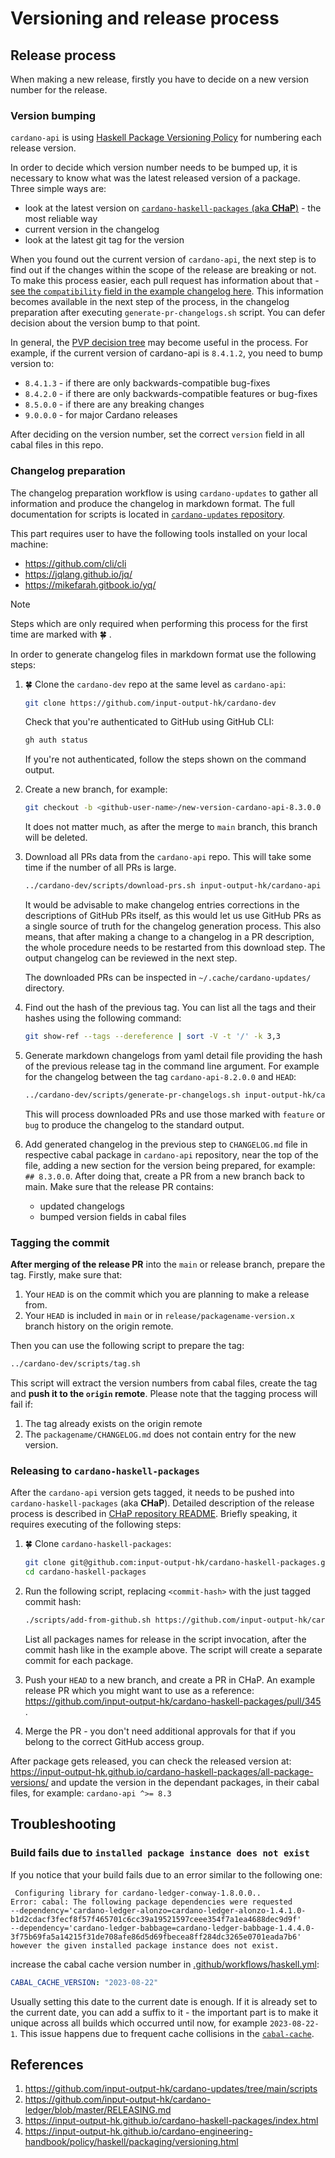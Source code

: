# Versioning and release process

## Release process

When making a new release, firstly you have to decide on a new version number for the release.

### Version bumping
`cardano-api` is using [Haskell Package Versioning Policy](https://pvp.haskell.org/) for numbering each release version.

In order to decide which version number needs to be bumped up, it is necessary to know what was the latest released version of a package.
Three simple ways are:
* look at the latest version on [`cardano-haskell-packages` (aka **CHaP**)](https://input-output-hk.github.io/cardano-haskell-packages/index.html) - the most reliable way
* current version in the changelog
* look at the latest git tag for the version

When you found out the current version of `cardano-api`, the next step is to find out if the changes within the scope of the release are breaking or not.
To make this process easier, each pull request has information about that - [see the `compatibility` field in the example changelog here](https://github.com/input-output-hk/cardano-api/pull/53).
This information becomes available in the next step of the process, in the changelog preparation after executing `generate-pr-changelogs.sh` script.
You can defer decision about the version bump to that point.

In general, the [PVP decision tree](https://pvp.haskell.org/#decision-tree) may become useful in the process.
For example, if the current version of cardano-api is `8.4.1.2`, you need to bump version to:
* `8.4.1.3` - if there are only backwards-compatible bug-fixes
* `8.4.2.0` - if there are only backwards-compatible features or bug-fixes
* `8.5.0.0` - if there are any breaking changes
* `9.0.0.0` - for major Cardano releases

After deciding on the version number, set the correct `version` field in all cabal files in this repo.

### Changelog preparation
The changelog preparation workflow is using `cardano-updates` to gather all information and produce the changelog in markdown format.
The full documentation for scripts is located in [`cardano-updates` repository](https://github.com/input-output-hk/cardano-updates/blob/main/scripts/README.md).

This part requires user to have the following tools installed on your local machine:
* https://github.com/cli/cli
* https://jqlang.github.io/jq/
* https://mikefarah.gitbook.io/yq/

>[!NOTE]
> Steps which are only required when performing this process for the first time are marked with :four_leaf_clover: .

In order to generate changelog files in markdown format use the following steps:

1. :four_leaf_clover: Clone the `cardano-dev` repo at the same level as `cardano-api`:
    ```bash
    git clone https://github.com/input-output-hk/cardano-dev
    ```
    Check that you're authenticated to GitHub using GitHub CLI:
    ```bash
    gh auth status
    ```
    If you're not authenticated, follow the steps shown on the command output.

1. Create a new branch, for example:
    ```bash
    git checkout -b <github-user-name>/new-version-cardano-api-8.3.0.0
    ```
    It does not matter much, as after the merge to `main` branch, this branch will be deleted.

1. Download all PRs data from the `cardano-api` repo.
    This will take some time if the number of all PRs is large.
    ```bash
    ../cardano-dev/scripts/download-prs.sh input-output-hk/cardano-api
    ```
    It would be advisable to make changelog entries corrections in the descriptions of GitHub PRs itself, as this would let us use GitHub PRs as a single source of truth for the changelog generation process.
    This also means, that after making a change to a changelog in a PR description, the whole procedure needs to be restarted from this download step.
    The output changelog can be reviewed in the next step.

    The downloaded PRs can be inspected in `~/.cache/cardano-updates/` directory.

1. Find out the hash of the previous tag.
    You can list all the tags and their hashes using the following command:
    ```bash
    git show-ref --tags --dereference | sort -V -t '/' -k 3,3
    ```

1. Generate markdown changelogs from yaml detail file providing the hash of the previous release tag in the command line argument.
    For example for the changelog between the tag `cardano-api-8.2.0.0` and `HEAD`:
    ```bash
    ../cardano-dev/scripts/generate-pr-changelogs.sh input-output-hk/cardano-api 89fd11781d8ba19ce50f516ecef30607d2e704e8..HEAD
    ```
    This will process downloaded PRs and use those marked with `feature` or `bug` to produce the changelog to the standard output.

1. Add generated changelog in the previous step to `CHANGELOG.md` file in respective cabal package in `cardano-api` repository, near the top of the file, adding a new section for the version being prepared, for example: `## 8.3.0.0`.
    After doing that, create a PR from a new branch back to main.
    Make sure that the release PR contains:
    * updated changelogs
    * bumped version fields in cabal files

### Tagging the commit
**After merging of the release PR** into the `main` or release branch, prepare the tag.
Firstly, make sure that:
1. Your `HEAD` is on the commit which you are planning to make a release from.
1. Your `HEAD` is included in `main` or in `release/packagename-version.x` branch history on the origin remote.

Then you can use the following script to prepare the tag:
```bash
../cardano-dev/scripts/tag.sh
```
This script will extract the version numbers from cabal files, create the tag and **push it to the `origin` remote**.
Please note that the tagging process will fail if:
1. The tag already exists on the origin remote
1. The `packagename/CHANGELOG.md` does not contain entry for the new version.

### Releasing to `cardano-haskell-packages`
After the `cardano-api` version gets tagged, it needs to be pushed into `cardano-haskell-packages` (aka **CHaP**).
Detailed description of the release process is described in [CHaP repository README](https://github.com/input-output-hk/cardano-haskell-packages#how-to-add-a-new-package-version).
Briefly speaking, it requires executing of the following steps:

1. :four_leaf_clover:  Clone `cardano-haskell-packages`:
    ```bash
    git clone git@github.com:input-output-hk/cardano-haskell-packages.git
    cd cardano-haskell-packages
    ```

1.  Run the following script, replacing `<commit-hash>` with the just tagged commit hash:
    ```bash
    ./scripts/add-from-github.sh https://github.com/input-output-hk/cardano-api <commit-hash> cardano-api cardano-api-gen
    ```
    List all packages names for release in the script invocation, after the commit hash like in the example above.
    The script will create a separate commit for each package.

1. Push your `HEAD` to a new branch, and create a PR in CHaP.
    An example release PR which you might want to use as a reference: https://github.com/input-output-hk/cardano-haskell-packages/pull/345 .

1. Merge the PR - you don't need additional approvals for that if you belong to the correct GitHub access group.

After package gets released, you can check the released version at: https://input-output-hk.github.io/cardano-haskell-packages/all-package-versions/ and update the version in the dependant packages, in their cabal files, for example: `cardano-api ^>= 8.3`

## Troubleshooting

### Build fails due to `installed package instance does not exist`
If you notice that your build fails due to an error similar to the following one:
```
 Configuring library for cardano-ledger-conway-1.8.0.0..
Error: cabal: The following package dependencies were requested
--dependency='cardano-ledger-alonzo=cardano-ledger-alonzo-1.4.1.0-b1d2cdacf3fecf8f57f465701c6cc39a19521597ceee354f7a1ea4688dec9d9f'
--dependency='cardano-ledger-babbage=cardano-ledger-babbage-1.4.4.0-3f75b69fa5a14215f31de708afe86d5d69fbecea8ff284dc3265e0701eada7b6'
however the given installed package instance does not exist.
```
increase the cabal cache version number in [.github/workflows/haskell.yml](.github/workflows/haskell.yml):
```yaml
CABAL_CACHE_VERSION: "2023-08-22"
```
Usually setting this date to the current date is enough.
If it is already set to the current date, you can add a suffix to it - the important part is to make it unique across all builds which occurred until now, for example `2023-08-22-1`.
This issue happens due to frequent cache collisions in the [`cabal-cache`](https://github.com/haskell-works/cabal-cache).

## References
1. https://github.com/input-output-hk/cardano-updates/tree/main/scripts
1. https://github.com/input-output-hk/cardano-ledger/blob/master/RELEASING.md
1. https://input-output-hk.github.io/cardano-haskell-packages/index.html
1. https://input-output-hk.github.io/cardano-engineering-handbook/policy/haskell/packaging/versioning.html

<!-- vim: set spell textwidth=0: -->

